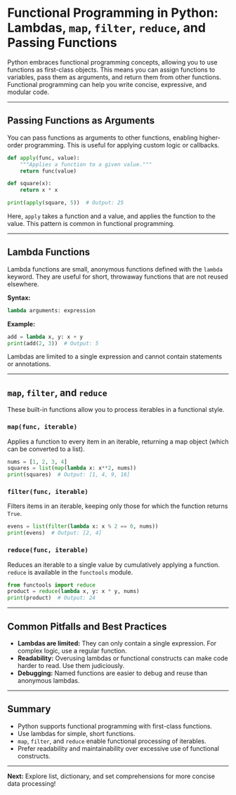 # Functional Programming in Python: Lambdas, `map`, `filter`, `reduce`, and Passing Functions

Python embraces functional programming concepts, allowing you to use functions as first-class objects. This means you can assign functions to variables, pass them as arguments, and return them from other functions. Functional programming can help you write concise, expressive, and modular code.

---

## Passing Functions as Arguments

You can pass functions as arguments to other functions, enabling higher-order programming. This is useful for applying custom logic or callbacks.

```python
def apply(func, value):
    """Applies a function to a given value."""
    return func(value)

def square(x):
    return x * x

print(apply(square, 5))  # Output: 25
```

Here, `apply` takes a function and a value, and applies the function to the value. This pattern is common in functional programming.

---

## Lambda Functions

Lambda functions are small, anonymous functions defined with the `lambda` keyword. They are useful for short, throwaway functions that are not reused elsewhere.

**Syntax:**

```python
lambda arguments: expression
```

**Example:**

```python
add = lambda x, y: x + y
print(add(2, 3))  # Output: 5
```

Lambdas are limited to a single expression and cannot contain statements or annotations.

---

## `map`, `filter`, and `reduce`

These built-in functions allow you to process iterables in a functional style.

### `map(func, iterable)`

Applies a function to every item in an iterable, returning a map object (which can be converted to a list).

```python
nums = [1, 2, 3, 4]
squares = list(map(lambda x: x**2, nums))
print(squares)  # Output: [1, 4, 9, 16]
```

### `filter(func, iterable)`

Filters items in an iterable, keeping only those for which the function returns `True`.

```python
evens = list(filter(lambda x: x % 2 == 0, nums))
print(evens)  # Output: [2, 4]
```

### `reduce(func, iterable)`

Reduces an iterable to a single value by cumulatively applying a function. `reduce` is available in the `functools` module.

```python
from functools import reduce
product = reduce(lambda x, y: x * y, nums)
print(product)  # Output: 24
```

---

## Common Pitfalls and Best Practices

- **Lambdas are limited:** They can only contain a single expression. For complex logic, use a regular function.
- **Readability:** Overusing lambdas or functional constructs can make code harder to read. Use them judiciously.
- **Debugging:** Named functions are easier to debug and reuse than anonymous lambdas.

---

## Summary

- Python supports functional programming with first-class functions.
- Use lambdas for simple, short functions.
- `map`, `filter`, and `reduce` enable functional processing of iterables.
- Prefer readability and maintainability over excessive use of functional constructs.

---

**Next:** Explore list, dictionary, and set comprehensions for more concise data processing!
